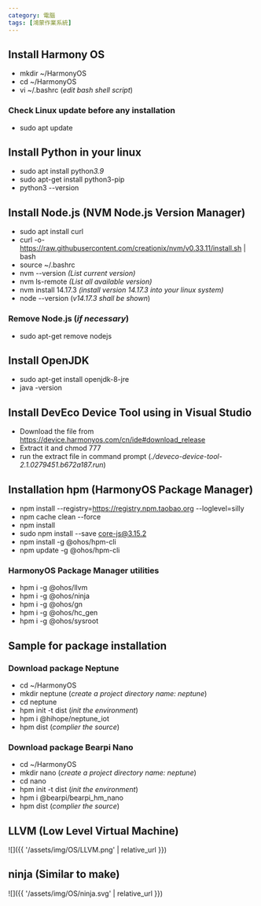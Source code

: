 ```yaml
---
category: 電腦
tags: [鴻蒙作業系統]
---
```

## Install Harmony OS

- mkdir ~/HarmonyOS
- cd ~/HarmonyOS
- vi ~/.bashrc (*edit bash shell script*)

### Check Linux update before any installation

- sudo apt update


## Install Python in your linux
- sudo apt install python*3.9*
- sudo apt-get install python3-pip
- python3 --version

## Install Node.js (NVM Node.js Version Manager)
- sudo apt install curl
- curl -o- https://raw.githubusercontent.com/creationix/nvm/v0.33.11/install.sh | bash
- source ~/.bashrc
- nvm --version *(List current version)*
- nvm ls-remote *(List all available version)*
- nvm install 14.17.3 *(install version 14.17.3 into your linux system)*
- node --version (*v14.17.3 shall be shown*)
  
### Remove Node.js (*if necessary*)

- sudo apt-get remove nodejs

## Install OpenJDK
 - sudo apt-get install openjdk-8-jre
 - java -version

## Install DevEco Device Tool using in Visual Studio
- Download the file from https://device.harmonyos.com/cn/ide#download_release
- Extract it and chmod 777
- run the extract file in command prompt (*./deveco-device-tool-2.1.0279451.b672a187.run*)


## Installation hpm (HarmonyOS Package Manager)
 - npm install --registry=https://registry.npm.taobao.org --loglevel=silly
 - npm cache clean --force
 - npm install
 - sudo npm install --save core-js@3.15.2
 - npm install -g @ohos/hpm-cli
 - npm update -g @ohos/hpm-cli


### HarmonyOS Package Manager utilities

 - hpm i -g @ohos/llvm
 - hpm i -g @ohos/ninja 
 - hpm i -g @ohos/gn
 - hpm i -g @ohos/hc_gen
 - hpm i -g @ohos/sysroot
 
## Sample for package installation 
### Download package Neptune

 - cd ~/HarmonyOS
 - mkdir neptune (*create a project directory name: neptune*)
 - cd neptune
 - hpm init -t dist (*init the environment*)
 - hpm i @hihope/neptune_iot
 - hpm dist (*complier the source*)

### Download package Bearpi Nano
 - cd ~/HarmonyOS
 - mkdir nano (*create a project directory name: neptune*)
 - cd nano
 - hpm init -t dist (*init the environment*)
 - hpm i @bearpi/bearpi_hm_nano
 - hpm dist (*complier the source*)



## LLVM (Low Level Virtual Machine)
![]({{ '/assets/img/OS/LLVM.png' | relative_url }})

## ninja (Similar to make)
![]({{ '/assets/img/OS/ninja.svg' | relative_url }})
